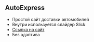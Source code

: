 ## AutoExpress

- Простой сайт доставки автомобилей 
- Внутри используется слайдер Slick
- [Ссылка на сайт](https://VitalyFront.github.io/AutoExpress/)
- Без адаптива
